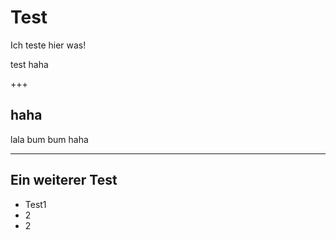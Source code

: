 # Test

Ich teste hier was!

test
haha

+++

## haha

lala
 bum bum
 haha

---

## Ein weiterer Test
- Test1
- 2
- 2